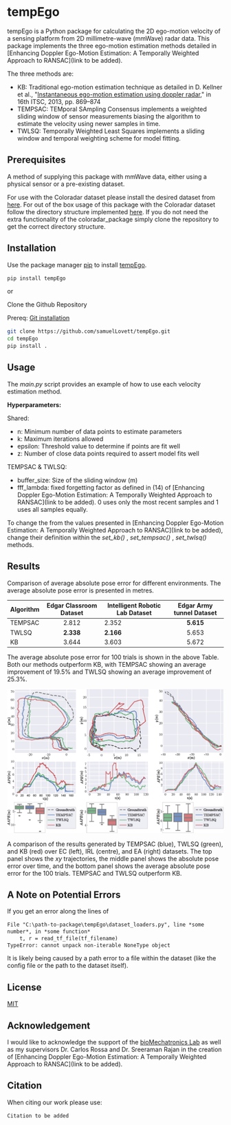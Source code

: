 # tempEgo

tempEgo is a Python package for calculating the 2D ego-motion velocity of a sensing platform from 2D millimetre-wave (mmWave) radar data. This package implements the three ego-motion estimation methods detailed in [Enhancing Doppler Ego-Motion Estimation: A Temporally Weighted Approach to RANSAC](link to be added).


The three methods are:
* KB: Traditional ego-motion estimation technique as detailed in D. Kellner et al., "[Instantaneous ego-motion estimation using doppler radar](https://doi.org/10.1109/ITSC.2013.6728341)," in 16th ITSC, 2013, pp. 869–874
* TEMPSAC: TEMporal SAmpling Consensus implements a weighted sliding window of sensor measurements biasing the algorithm to estimate the velocity using newer samples in time.
* TWLSQ: Temporally Weighted Least Squares implements a sliding window and temporal weighting scheme for model fitting.



## Prerequisites
A method of supplying this package with mmWave data, either using a physical sensor or a pre-existing dataset. 

For use with the Coloradar dataset please install the desired dataset from [here](https://arpg.github.io/coloradar/). For out of the box usage of this package with the Coloradar dataset follow the directory structure implemented [here](https://github.com/azinke/coloradar.git). If you do not need the extra functionality of the coloradar_package simply clone the repository to get the correct directory structure. 


## Installation

Use the package manager [pip](https://pip.pypa.io/en/stable/) to install [tempEgo](https://pypi.org/project/tempEgo/).

```bash
pip install tempEgo
```
or

Clone the Github Repository

Prereq: [Git installation](https://github.com/git-guides/install-git)
```bash
git clone https://github.com/samuelLovett/tempEgo.git
cd tempEgo
pip install .
```



## Usage

The _main.py_ script provides an example of how to use each velocity estimation method.

**Hyperparameters:**

Shared:
* n: Minimum number of data points to estimate parameters
* k: Maximum iterations allowed
* epsilon: Threshold value to determine if points are fit well
* z: Number of close data points required to assert model fits well

TEMPSAC & TWLSQ:
* buffer_size: Size of the sliding window (m)
* fff_lambda: fixed forgetting factor as defined in (14) of [Enhancing Doppler Ego-Motion Estimation: A Temporally Weighted Approach to RANSAC](link to be added). 0 uses only the most recent samples and 1 uses all samples equally.

To change the from the values presented in [Enhancing Doppler Ego-Motion Estimation: A Temporally Weighted Approach to RANSAC](link to be added), change their definition within the _set_kb()_ , _set_tempsac()_ , _set_twlsq()_ methods.

## Results

Comparison of average absolute pose error for different environments. The average absolute pose error is presented in metres.

| Algorithm  | Edgar Classroom Dataset | Intelligent Robotic Lab Dataset  | Edgar Army tunnel Dataset |
| ------------- |:-------------:| ------------- |:-------------:|
| TEMPSAC      | 2.812     | 2.352      | **5.615**     |
| TWLSQ      | **2.338**     | **2.166**      | 5.653     |
| KB      | 3.644     | 3.603      | 5.672     |

The average absolute pose error for 100 trials is shown in the above Table. Both our methods outperform KB, with TEMPSAC showing an average improvement of 19.5% and TWLSQ showing an average improvement of 25.3%.



![The results figure from Enhancing Doppler Ego-Motion Estimation: A Temporally Weighted Approach to RANSAC.](/results_figure.png)

A comparison of the results generated by TEMPSAC (blue), TWLSQ (green), and KB (red) over EC (left), IRL (centre), and EA (right) datasets. The top panel shows the _xy_ trajectories, the middle panel shows the absolute pose error over time, and the bottom panel shows the average absolute pose error for the 100 trials. TEMPSAC and TWLSQ outperform KB.


## A Note on Potential Errors

If you get an error along the lines of 
```
File "C:\path-to-package\tempEgo\dataset_loaders.py", line *some number*, in *some function*
    t, r = read_tf_file(tf_filename)
TypeError: cannot unpack non-iterable NoneType object
```
It is likely being caused by a path error to a file within the dataset (like the config file or the path to the dataset itself). 

## License

[MIT](https://choosealicense.com/licenses/mit/)

## Acknowledgement
I would like to acknowledge the support of the [bioMechatronics Lab](https://biomechatronics.ca/) as well as my supervisors Dr. Carlos Rossa and Dr. Sreeraman Rajan in the creation of [Enhancing Doppler Ego-Motion Estimation: A Temporally Weighted Approach to RANSAC](link to be added).
 

## Citation
When citing our work please use:

```
Citation to be added
```
